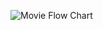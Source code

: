 ![Movie Flow Chart](https://user-images.githubusercontent.com/63359276/134866198-46c04ebd-c4ec-4227-984f-c4ac69098d54.png)
